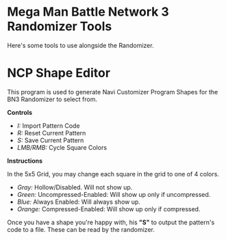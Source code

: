 Mega Man Battle Network 3 Randomizer Tools
============
Here's some tools to use alongside the Randomizer.

NCP Shape Editor
============
This program is used to generate Navi Customizer Program Shapes for the BN3 Randomizer to select from.

**Controls**
 - _I:_ Import Pattern Code
 - _R:_ Reset Current Pattern
 - _S:_ Save Current Pattern
 - _LMB/RMB:_ Cycle Square Colors

**Instructions**

In the 5x5 Grid, you may change each square in the grid to one of 4 colors.
 - _Gray:_ Hollow/Disabled. Will not show up.
 - _Green:_ Uncompressed-Enabled: Will show up only if uncompressed.
 - _Blue:_ Always Enabled: Will always show up.
 - _Orange:_ Compressed-Enabled: Will show up only if compressed.

Once you have a shape you're happy with, his **"S"** to output the pattern's code to a file. These can be read by the randomizer.
